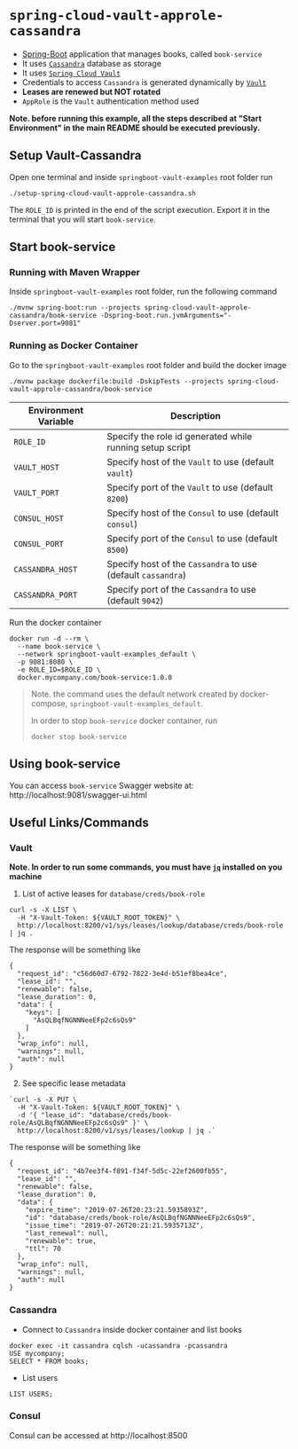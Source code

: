 # `spring-cloud-vault-approle-cassandra`

- [Spring-Boot](https://docs.spring.io/spring-boot/docs/current/reference/htmlsingle/) application that manages books, called `book-service`
- It uses [`Cassandra`](https://cassandra.apache.org/) database as storage
- It uses [`Spring Cloud Vault`](https://cloud.spring.io/spring-cloud-vault/spring-cloud-vault.html)
- Credentials to access `Cassandra` is generated dynamically by [`Vault`](https://www.vaultproject.io)
- **Leases are renewed but NOT rotated**
- `AppRole` is the `Vault` authentication method used

**Note. before running this example, all the steps described at "Start Environment" in the main README should be
executed previously.**

## Setup Vault-Cassandra

Open one terminal and inside `springboot-vault-examples` root folder run
```
./setup-spring-cloud-vault-approle-cassandra.sh
```

The `ROLE_ID` is printed in the end of the script execution. Export it in the terminal that you will start `book-service`.

## Start book-service

### Running with Maven Wrapper

Inside `springboot-vault-examples` root folder, run the following command
```
./mvnw spring-boot:run --projects spring-cloud-vault-approle-cassandra/book-service -Dspring-boot.run.jvmArguments="-Dserver.port=9081"
```

### Running as Docker Container

Go to the `springboot-vault-examples` root folder and build the docker image
```
./mvnw package dockerfile:build -DskipTests --projects spring-cloud-vault-approle-cassandra/book-service
```
| Environment Variable | Description                                                  |
| -------------------- | -------------------------------------------------------------|
| `ROLE_ID`            | Specify the role id generated while running setup script     |
| `VAULT_HOST`         | Specify host of the `Vault` to use (default `vault`)         |
| `VAULT_PORT`         | Specify port of the `Vault` to use (default `8200`)          |
| `CONSUL_HOST`        | Specify host of the `Consul` to use (default `consul`)       |
| `CONSUL_PORT`        | Specify port of the `Consul` to use (default `8500`)         |
| `CASSANDRA_HOST`     | Specify host of the `Cassandra` to use (default `cassandra`) |
| `CASSANDRA_PORT`     | Specify port of the `Cassandra` to use (default `9042`)      |

Run the docker container
```
docker run -d --rm \
  --name book-service \
  --network springboot-vault-examples_default \
  -p 9081:8080 \
  -e ROLE_ID=$ROLE_ID \
  docker.mycompany.com/book-service:1.0.0
```
> Note. the command uses the default network created by docker-compose, `springboot-vault-examples_default`.
>
> In order to stop `book-service` docker container, run
> ```
> docker stop book-service 
> ```

## Using book-service

You can access `book-service` Swagger website at: http://localhost:9081/swagger-ui.html

## Useful Links/Commands

### Vault

**Note. In order to run some commands, you must have [`jq`](https://stedolan.github.io/jq) installed on you machine**

1. List of active leases for `database/creds/book-role`
```
curl -s -X LIST \
  -H "X-Vault-Token: ${VAULT_ROOT_TOKEN}" \
  http://localhost:8200/v1/sys/leases/lookup/database/creds/book-role | jq .
```

The response will be something like
```
{
  "request_id": "c56d60d7-6792-7822-3e4d-b51ef8bea4ce",
  "lease_id": "",
  "renewable": false,
  "lease_duration": 0,
  "data": {
    "keys": [
      "AsQLBqfNGNNNeeEFp2c6sQs9"
    ]
  },
  "wrap_info": null,
  "warnings": null,
  "auth": null
}
```

2. See specific lease metadata
```
`curl -s -X PUT \
  -H "X-Vault-Token: ${VAULT_ROOT_TOKEN}" \
  -d '{ "lease_id": "database/creds/book-role/AsQLBqfNGNNNeeEFp2c6sQs9" }' \
  http://localhost:8200/v1/sys/leases/lookup | jq .`
```

The response will be something like
```
{
  "request_id": "4b7ee3f4-f891-f34f-5d5c-22ef2600fb55",
  "lease_id": "",
  "renewable": false,
  "lease_duration": 0,
  "data": {
    "expire_time": "2019-07-26T20:23:21.5935893Z",
    "id": "database/creds/book-role/AsQLBqfNGNNNeeEFp2c6sQs9",
    "issue_time": "2019-07-26T20:21:21.5935713Z",
    "last_renewal": null,
    "renewable": true,
    "ttl": 70
  },
  "wrap_info": null,
  "warnings": null,
  "auth": null
}
```

### Cassandra

- Connect to `Cassandra` inside docker container and list books
```
docker exec -it cassandra cqlsh -ucassandra -pcassandra
USE mycompany;
SELECT * FROM books;
```

- List users
```
LIST USERS;
```

### Consul

Consul can be accessed at http://localhost:8500
